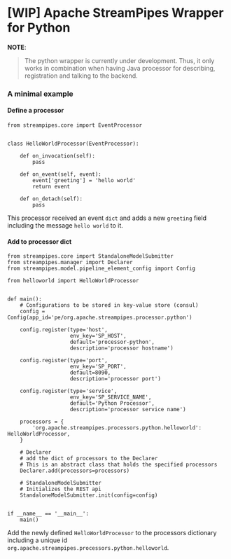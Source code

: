 <!--
  ~ Licensed to the Apache Software Foundation (ASF) under one or more
  ~ contributor license agreements.  See the NOTICE file distributed with
  ~ this work for additional information regarding copyright ownership.
  ~ The ASF licenses this file to You under the Apache License, Version 2.0
  ~ (the "License"); you may not use this file except in compliance with
  ~ the License.  You may obtain a copy of the License at
  ~
  ~    http://www.apache.org/licenses/LICENSE-2.0
  ~
  ~ Unless required by applicable law or agreed to in writing, software
  ~ distributed under the License is distributed on an "AS IS" BASIS,
  ~ WITHOUT WARRANTIES OR CONDITIONS OF ANY KIND, either express or implied.
  ~ See the License for the specific language governing permissions and
  ~ limitations under the License.
  ~
  -->
# [WIP] Apache StreamPipes Wrapper for Python

**NOTE**: 

> The python wrapper is currently under development. Thus, it only works in combination when having Java processor for describing, registration and talking to the backend.

### A minimal example
#### Define a processor
```
from streampipes.core import EventProcessor


class HelloWorldProcessor(EventProcessor):

    def on_invocation(self):
        pass

    def on_event(self, event):
        event['greeting'] = 'hello world'
        return event

    def on_detach(self):
        pass
```
This processor received an event `dict` and adds a new `greeting` field including the message `hello world` to it.
#### Add to processor dict
````
from streampipes.core import StandaloneModelSubmitter
from streampipes.manager import Declarer
from streampipes.model.pipeline_element_config import Config

from helloworld import HelloWorldProcessor


def main():
    # Configurations to be stored in key-value store (consul)
    config = Config(app_id='pe/org.apache.streampipes.processor.python')

    config.register(type='host',
                    env_key='SP_HOST',
                    default='processor-python',
                    description='processor hostname')

    config.register(type='port',
                    env_key='SP_PORT',
                    default=8090,
                    description='processor port')

    config.register(type='service',
                    env_key='SP_SERVICE_NAME',
                    default='Python Processor',
                    description='processor service name')

    processors = {
        'org.apache.streampipes.processors.python.helloworld': HelloWorldProcessor,
    }

    # Declarer
    # add the dict of processors to the Declarer
    # This is an abstract class that holds the specified processors
    Declarer.add(processors=processors)

    # StandaloneModelSubmitter
    # Initializes the REST api
    StandaloneModelSubmitter.init(config=config)


if __name__ == '__main__':
    main()
````
Add the newly defined `HelloWorldProcessor` to the processors dictionary including a unique id `org.apache.streampipes.processors.python.helloworld`.
